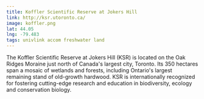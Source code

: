 ```yaml
---
title: Koffler Scientific Reserve at Jokers Hill
link: http://ksr.utoronto.ca/
image: koffler.png
lat: 44.05
lng: -79.483
tags: univlink accom freshwater land
---
```


The Koffler Scientific Reserve at Jokers Hill (KSR) is located on the Oak Ridges Moraine just north of Canada's largest
city, Toronto. Its 350 hectares span a mosaic of wetlands and forests, including Ontario's largest remaining stand of
old-growth hardwood. KSR is internationally recognized for fostering cutting-edge research and education in
biodiversity, ecology and conservation biology.
